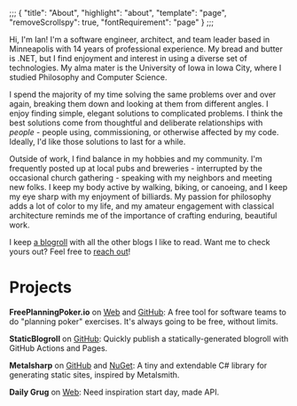 ;;;
{
	"title": "About",
	"highlight": "about",
	"template": "page",
	"removeScrollspy": true,
	"fontRequirement": "page"
}
;;;

Hi, I'm Ian! I'm a software engineer, architect, and team leader based in Minneapolis with 14 years of professional experience. My bread and butter is .NET, but I find enjoyment and interest in using a diverse set of technologies. My alma mater is the University of Iowa in Iowa City, where I studied Philosophy and Computer Science.

I spend the majority of my time solving the same problems over and over again, breaking them down and looking at them from different angles. I enjoy finding simple, elegant solutions to complicated problems. I think the best solutions come from thoughtful and deliberate relationships with _people_ - people using, commissioning, or otherwise affected by my code. Ideally, I'd like those solutions to last for a while.

Outside of work, I find balance in my hobbies and my community. I'm frequently posted up at local pubs and breweries - interrupted by the occasional church gathering - speaking with my neighbors and meeting new folks. I keep my body active by walking, biking, or canoeing, and I keep my eye sharp with my enjoyment of billiards. My passion for philosophy adds a lot of color to my life, and my amateur engagement with classical architecture reminds me of the importance of crafting enduring, beautiful work.

I keep [a blogroll](https://ian.wold.guru/Blogroll/) with all the other blogs I like to read. Want me to check yours out? Feel free to [reach out](https://ian.wold.guru/connect.html)!

# Projects

**FreePlanningPoker.io** on [Web](https://freeplanningpoker.io) and [GitHub](https://github.com/IanWold/PlanningPoker): A free tool for software teams to do "planning poker" exercises. It's always going to be free, without limits.

**StaticBlogroll** on [GitHub](https://github.com/IanWold/StaticBlogroll): Quickly publish a statically-generated blogroll with GitHub Actions and Pages.

**Metalsharp** on [GitHub](https://github.com/IanWold/Metalsharp) and [NuGet](https://www.nuget.org/packages/Metalsharp/): A tiny and extendable C# library for generating static sites, inspired by Metalsmith.

**Daily Grug** on [Web](https://dailygrug-production.up.railway.app/): Need inspiration start day, made API.
